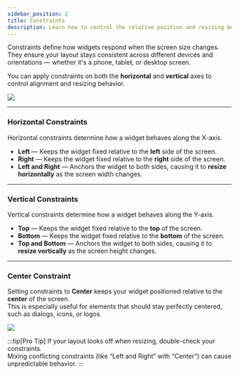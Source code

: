 ```yaml
---
sidebar_position: 2
title: Constraints
description: Learn how to control the relative position and resizing behavior of widgets.
---
```


Constraints define how widgets respond when the screen size changes.  
They ensure your layout stays consistent across different devices and orientations — whether it's a phone, tablet, or desktop screen.

You can apply constraints on both the **horizontal** and **vertical** axes to control alignment and resizing behavior.

![](./img/contraints-bg.png)

---

### Horizontal Constraints

Horizontal constraints determine how a widget behaves along the X-axis.

- **Left** — Keeps the widget fixed relative to the **left** side of the screen.  
- **Right** — Keeps the widget fixed relative to the **right** side of the screen.  
- **Left and Right** — Anchors the widget to both sides, causing it to **resize horizontally** as the screen width changes.

---

### Vertical Constraints

Vertical constraints determine how a widget behaves along the Y-axis.

- **Top** — Keeps the widget fixed relative to the **top** of the screen.  
- **Bottom** — Keeps the widget fixed relative to the **bottom** of the screen.  
- **Top and Bottom** — Anchors the widget to both sides, causing it to **resize vertically** as the screen height changes.

---

### Center Constraint

Setting constraints to **Center** keeps your widget positioned relative to the **center** of the screen.  
This is especially useful for elements that should stay perfectly centered, such as dialogs, icons, or logos.

![](./img/constraints.gif)

:::tip[Pro Tip]
If your layout looks off when resizing, double-check your constraints.  
Mixing conflicting constraints (like “Left and Right” with “Center”) can cause unpredictable behavior.
:::
